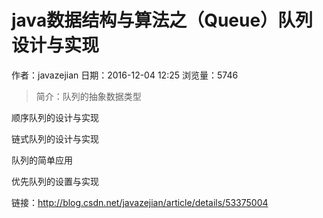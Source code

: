 # java数据结构与算法之（Queue）队列设计与实现
作者：javazejian
日期：2016-12-04 12:25
浏览量：5746
> 简介：队列的抽象数据类型



顺序队列的设计与实现



链式队列的设计与实现



队列的简单应用



优先队列的设置与实现

 链接：http://blog.csdn.net/javazejian/article/details/53375004
